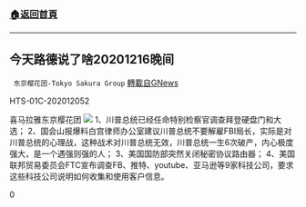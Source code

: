 ###  [:house:返回首頁](https://github.com/ourhimalayas/txt)
---

## 今天路德说了啥20201216晚间
` 东京樱花团-Tokyo Sakura Group` [轉載自GNews](https://gnews.org/zh-hans/660022/)

HTS-01C-202012052

喜马拉雅东京樱花团
![]()![](https://gnews-media-offload.s3.amazonaws.com/wp-content/uploads/2020/12/17104845/%E7%85%A7%E7%89%872-1.png)
1、川普总统已经任命特别检察官调查拜登硬盘门和大选；
2、国会山报爆料白宫律师办公室建议川普总统不要解雇FBI局长，实际是对川普总统的心理战，这种战术对川普总统无效，川普总统一生6次破产，内心极度强大，是一个遇强则强的人；
3、美国国防部突然关闭秘密协议路由器；
4、美国联邦贸易委员会FTC宣布调查FB、推特、youtube、亚马逊等9家科技公司，要求这些科技公司说明如何收集和使用客户信息。

0
